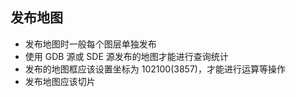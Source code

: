 ## 发布地图
- 发布地图时一般每个图层单独发布
- 使用 GDB 源或 SDE 源发布的地图才能进行查询统计
- 发布的地图框应该设置坐标为 102100(3857)，才能进行运算等操作
- 发布地图应该切片